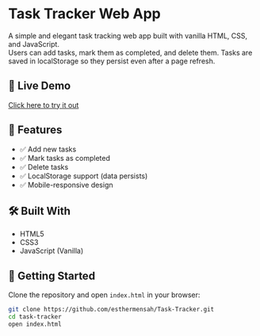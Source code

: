 # Task Tracker Web App 

A simple and elegant task tracking web app built with vanilla HTML, CSS, and JavaScript.  
Users can add tasks, mark them as completed, and delete them. Tasks are saved in localStorage so they persist even after a page refresh.

## 🔗 Live Demo

[Click here to try it out](https://em-tasktracker.netlify.app)

## 📂 Features

- ✅ Add new tasks
- ✅ Mark tasks as completed
- ✅ Delete tasks
- ✅ LocalStorage support (data persists)
- ✅ Mobile-responsive design

## 🛠 Built With

- HTML5
- CSS3
- JavaScript (Vanilla)

## 🚀 Getting Started

Clone the repository and open `index.html` in your browser:

```bash
git clone https://github.com/esthermensah/Task-Tracker.git
cd task-tracker
open index.html
